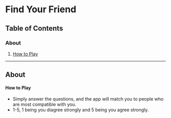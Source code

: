 # Find Your Friend 

## Table of Contents

### About

01. [How to Play](#how-to-play)

<hr>

## About 

#### How to Play

* Simply answer the questions, and the app will match you to people who are most compatible with you. 
* 1-5, 1 being you diagree strongly and 5 being you agree strongly.




